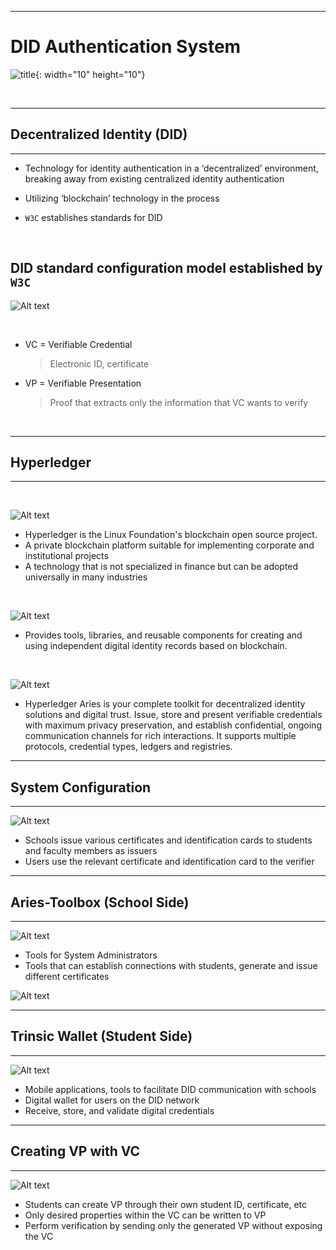 
---

# DID Authentication System
![title](src/Paper.png){: width="10" height="10"}

<br>

---

## Decentralized Identity (DID)

---

- Technology for identity authentication in a ‘decentralized’ environment, breaking away from existing centralized identity authentication
- Utilizing ‘blockchain’ technology in the process

- `W3C` establishes standards for DID

<br>

## DID standard configuration model established by `W3C`

![Alt text](src/image01.png)

<br>

- VC = Verifiable Credential
    > Electronic ID, certificate

- VP = Verifiable Presentation
  > Proof that extracts only the information that VC wants to verify

<br>

---

## Hyperledger
  
---

<br>  




![Alt text](src/hyperledger.png)


- Hyperledger is the Linux Foundation's blockchain open source project.
- A private blockchain platform suitable for implementing corporate and institutional projects
- A technology that is not specialized in finance but can be adopted universally in many industries

<br>  

![Alt text](src/indy.png)
 
- Provides tools, libraries, and reusable components for creating and using independent digital identity records based on blockchain.

<br>  

![Alt text](src/aries.png)

- Hyperledger Aries is your complete toolkit for decentralized identity solutions and digital trust. Issue, store and present verifiable credentials with maximum privacy preservation, and establish confidential, ongoing communication channels for rich interactions. It supports multiple protocols, credential types, ledgers and registries.
  
--- 
## System Configuration
---



![Alt text](src/image04.png)

- Schools issue various certificates and identification cards to students and faculty members as issuers
- Users use the relevant certificate and identification card to the verifier
--- 
## Aries-Toolbox (School Side)
---



![Alt text](src/toolbox.png)
- Tools for System Administrators
- Tools that can establish connections with students, generate and issue different certificates

![Alt text](src/image05.png)

--- 
## Trinsic Wallet (Student Side)
---



![Alt text](src/image06.png)
- Mobile applications, tools to facilitate DID communication with schools
- Digital wallet for users on the DID network
- Receive, store, and validate digital credentials


---
## Creating VP with VC
---

![Alt text](src/image07.png)

- Students can create VP through their own student ID, certificate, etc
- Only desired properties within the VC can be written to VP
- Perform verification by sending only the generated VP without exposing the VC
